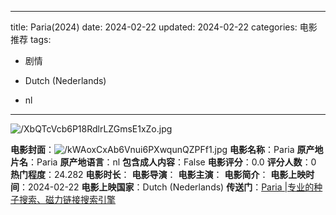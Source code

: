 
---
title: Paria(2024)
date: 2024-02-22
updated: 2024-02-22
categories: 电影推荐
tags:

- 剧情

- Dutch (Nederlands)
- nl
---

<img src="https://image.tmdb.org/t/p/original/XbQTcVcb6P18RdlrLZGmsE1xZo.jpg" alt="/XbQTcVcb6P18RdlrLZGmsE1xZo.jpg" title="/XbQTcVcb6P18RdlrLZGmsE1xZo.jpg">

**电影封面**：<img src="https://image.tmdb.org/t/p/w200/kWAoxCxAb6Vnui6PXwqunQZPFf1.jpg" alt="/kWAoxCxAb6Vnui6PXwqunQZPFf1.jpg" title="/kWAoxCxAb6Vnui6PXwqunQZPFf1.jpg">
**电影名称**：Paria
**原产地片名**：Paria
**原产地语言**：nl
**包含成人内容**：False
**电影评分**：0.0
**评分人数**：0
**热门程度**：24.282
**电影时长**：
**电影导演**：
**电影主演**：
**电影简介**：
**电影上映时间**：2024-02-22
**电影上映国家**：Dutch (Nederlands)
**传送门**：[Paria |专业的种子搜索、磁力链接搜索引擎](https://movie.amd794.com:2083/?search=Paria&ordering=&mode=match_phrase&page_size=10&page=1)

